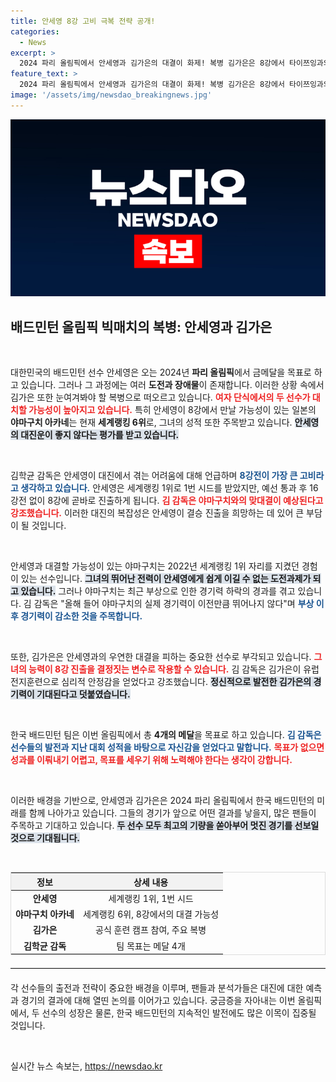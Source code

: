 ```yaml
---
title: 안세영 8강 고비 극복 전략 공개!
categories:
  - News
excerpt: >
  2024 파리 올림픽에서 안세영과 김가은의 대결이 화제! 복병 김가은은 8강에서 타이쯔잉과의 맞대결 가능성에 관심이 쏠린다. 한국 배드민턴의 새로운 역사를 기대해보세요!
feature_text: >
  2024 파리 올림픽에서 안세영과 김가은의 대결이 화제! 복병 김가은은 8강에서 타이쯔잉과의 맞대결 가능성에 관심이 쏠린다. 한국 배드민턴의 새로운 역사를 기대해보세요!
image: '/assets/img/newsdao_breakingnews.jpg'
---
```


<p><img src="/assets/img/newsdao_breakingnews.jpg" alt="ranknews 속보" /></p>

<h2 data-ke-size="size26">배드민턴 올림픽 빅매치의 복병: 안세영과 김가은</h2>

<p data-ke-size="size16">&nbsp;</p>

<p>대한민국의 배드민턴 선수 안세영은 오는 2024년 <strong>파리 올림픽</strong>에서 금메달을 목표로 하고 있습니다. 그러나 그 과정에는 여러 <strong>도전과 장애물</strong>이 존재합니다. 이러한 상황 속에서 김가은 또한 눈여겨봐야 할 복병으로 떠오르고 있습니다. <b><span style="color: #ee2323;">여자 단식에서의 두 선수가 대치할 가능성이 높아지고 있습니다.</span></b> 특히 안세영이 8강에서 만날 가능성이 있는 일본의 <strong>야마구치 아카네</strong>는 현재 <strong>세계랭킹 6위</strong>로, 그녀의 성적 또한 주목받고 있습니다. <b><span style="background-color: #21538527;">안세영의 대진운이 좋지 않다는 평가를 받고 있습니다.</span></b></p>

<p data-ke-size="size16">&nbsp;</p>

<p>김학균 감독은 안세영이 대진에서 겪는 어려움에 대해 언급하며 <b><span style="color: #1a5490;">8강전이 가장 큰 고비라고 생각하고 있습니다.</span></b> 안세영은 세계랭킹 1위로 1번 시드를 받았지만, 예선 통과 후 16강전 없이 8강에 곧바로 진출하게 됩니다. <b><span style="color: #ee2323;">김 감독은 야마구치와의 맞대결이 예상된다고 강조했습니다.</span></b> 이러한 대진의 복잡성은 안세영이 결승 진출을 희망하는 데 있어 큰 부담이 될 것입니다.</p>

<p data-ke-size="size16">&nbsp;</p>

<p>안세영과 대결할 가능성이 있는 야마구치는 2022년 세계랭킹 1위 자리를 지켰던 경험이 있는 선수입니다. <b><span style="background-color: #21538527;">그녀의 뛰어난 전력이 안세영에게 쉽게 이길 수 없는 도전과제가 되고 있습니다.</span></b> 그러나 야마구치는 최근 부상으로 인한 경기력 하락의 경과를 겪고 있습니다. 김 감독은 "올해 들어 야마구치의 실제 경기력이 이전만큼 뛰어나지 않다"며 <b><span style="color: #1a5490;">부상 이후 경기력이 감소한 것을 주목합니다.</span></b> </p>

<p data-ke-size="size16">&nbsp;</p>

<p>또한, 김가은은 안세영과의 우연한 대결을 피하는 중요한 선수로 부각되고 있습니다. <b><span style="color: #ee2323;">그녀의 능력이 8강 진출을 결정짓는 변수로 작용할 수 있습니다.</span></b> 김 감독은 김가은이 유럽 전지훈련으로 심리적 안정감을 얻었다고 강조했습니다. <b><span style="background-color: #21538527;">정신적으로 발전한 김가은의 경기력이 기대된다고 덧붙였습니다.</span></b> </p>

<p data-ke-size="size16">&nbsp;</p>

<p>한국 배드민턴 팀은 이번 올림픽에서 총 <strong>4개의 메달</strong>을 목표로 하고 있습니다. <b><span style="color: #1a5490;">김 감독은 선수들의 발전과 지난 대회 성적을 바탕으로 자신감을 얻었다고 말합니다.</span></b> <b><span style="color: #ee2323;">목표가 없으면 성과를 이뤄내기 어렵고, 목표를 세우기 위해 노력해야 한다는 생각이 강합니다.</span></b> </p>

<p data-ke-size="size16">&nbsp;</p>

<p>이러한 배경을 기반으로, 안세영과 김가은은 2024 파리 올림픽에서 한국 배드민턴의 미래를 함께 나아가고 있습니다. 그들의 경기가 앞으로 어떤 결과를 낳을지, 많은 팬들이 주목하고 기대하고 있습니다. <b><span style="background-color: #21538527;">두 선수 모두 최고의 기량을 쏟아부어 멋진 경기를 선보일 것으로 기대됩니다.</span></b> </p>

<p data-ke-size="size16">&nbsp;</p>

<table style="width: 100%; border-collapse: collapse; border: 1px solid #ddd;">
    <thead>
        <tr>
            <th style="text-align: center; background-color: #f2f2f2;"><b>정보</b></th>
            <th style="text-align: center; background-color: #f2f2f2;"><b>상세 내용</b></th>
        </tr>
    </thead>
    <tbody>
        <tr>
            <td style="text-align: center; height: 17px;"><b>안세영</b></td>
            <td style="text-align: center; height: 17px;">세계랭킹 1위, 1번 시드</td>
        </tr>
        <tr>
            <td style="text-align: center; height: 17px;"><b>야마구치 아카네</b></td>
            <td style="text-align: center; height: 17px;">세계랭킹 6위, 8강에서의 대결 가능성</td>
        </tr>
        <tr>
            <td style="text-align: center; height: 17px;"><b>김가은</b></td>
            <td style="text-align: center; height: 17px;">공식 훈련 캠프 참여, 주요 복병</td>
        </tr>
        <tr>
            <td style="text-align: center; height: 17px;"><b>김학균 감독</b></td>
            <td style="text-align: center; height: 17px;">팀 목표는 메달 4개</td>
        </tr>
    </tbody>
</table>

<hr style="border-top: 1px solid #ddd; margin: 20px 0;"/>

<p data-ke-size="size16">각 선수들의 출전과 전략이 중요한 배경을 이루며, 팬들과 분석가들은 대진에 대한 예측과 경기의 결과에 대해 열띤 논의를 이어가고 있습니다. 궁금증을 자아내는 이번 올림픽에서, 두 선수의 성장은 물론, 한국 배드민턴의 지속적인 발전에도 많은 이목이 집중될 것입니다.</p>

<p data-ke-size="size16">&nbsp;</p>
실시간 뉴스 속보는, <a href="https://newsdao.kr" rel="dofollow">https://newsdao.kr</a>


